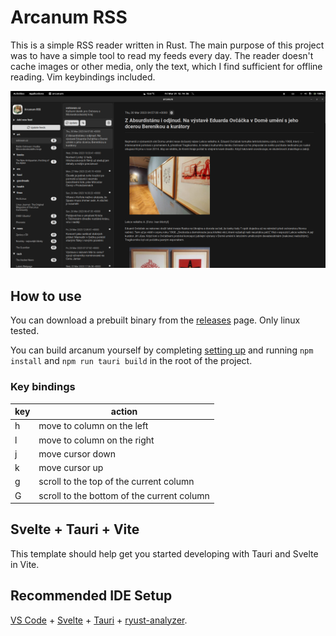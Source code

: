# Arcanum RSS

This is a simple RSS reader written in Rust. 
The main purpose of this project was to have a simple tool to read my feeds every day.
The reader doesn't cache images or other media, only the text, which I find sufficient for offline reading.
Vim keybindings included.

![img](app.png)

## How to use
You can download a prebuilt binary from the [releases](https://github.com/dhonus/arcanum/releases) page. Only linux tested. 

You can build arcanum yourself by completing [setting up](https://tauri.app/v1/guides/getting-started/prerequisites#setting-up-linux) and running `npm install` and `npm run tauri build` in the root of the project.

### Key bindings
|key|action|
|---|---|
|h|move to column on the left|
|l|move to column on the right|
|j|move cursor down|
|k|move cursor up|
|g|scroll to the top of the current column|
|G|scroll to the bottom of the current column|

## Svelte + Tauri + Vite
This template should help get you started developing with Tauri and Svelte in Vite.

## Recommended IDE Setup

[VS Code](https://code.visualstudio.com/) + [Svelte](https://marketplace.visualstudio.com/items?itemName=svelte.svelte-vscode) + [Tauri](https://marketplace.visualstudio.com/items?itemName=tauri-apps.tauri-vscode) + [ryust-analyzer](https://marketplace.visualstudio.com/items?itemName=rust-lang.rust-analyzer).
